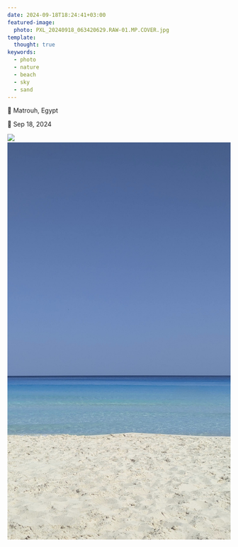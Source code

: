 ```yaml
---
date: 2024-09-18T18:24:41+03:00
featured-image:
  photo: PXL_20240918_063420629.RAW-01.MP.COVER.jpg
template:
  thought: true
keywords:
  - photo
  - nature
  - beach
  - sky
  - sand
---
```



📌 Matrouh, Egypt

📅 Sep 18, 2024

![](PXL_20240918_063420629.RAW-01.MP.COVER.jpg "")
![](PXL_20240918_081544816.RAW-01.MP.COVER~3.jpg "")
